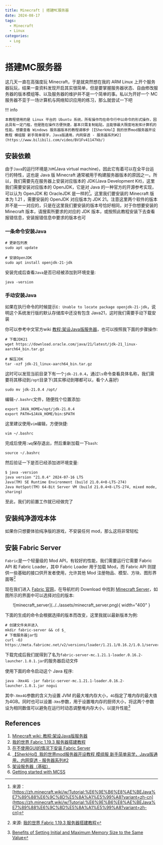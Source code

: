 ```yaml
---
title: Minecraft | 搭建MC服务器
date: 2024-08-17
tags:
  - Minecraft
  - Linux
categories:
  - Log
---
```


# 搭建MC服务器

这几天一直在高强度玩 Minecraft，于是就突然想在我的 ARM Linux 上开个服务器玩玩，结果一查资料发现开启其实很简单，但是要掌握服务器状态、自由修改服务器的版本模组等、以及服务器的维护并不是一个简单的事。私以为开好一个 MC 服务器不亚于一场计算机与网络知识应用的练习，那么就尝试一下吧

!!! info

    本教程使用的是 Linux 平台的 Ubuntu 系统，所有操作均在命令行中以命令的形式操作，因此具有一定门槛，但是胜在操作方便快捷，基本只需复制粘贴，且能够最大限度地发挥计算机的性能。想要查看 Windows 服务器版本的教程请移步 [【SherkHol】我的世界mod服务器开设教程 模组服 新手简单易学，Java版通用，内网穿透 - 服务器系列#2](https://www.bilibili.com/video/BV1Fv41147kb/)

<!-- more -->

## 安装依赖

由于`Java`的运行环境是`JVM`(Java virtual machine)，因此它有着可以在全平台运行的特性，这也是 Java 版 Minecraft 通常被用于构建服务器版本的原因之一。所以，我们需要先在服务器上安装对应版本的 JDK(Java Development Kit)，这里我们需要安装对应版本的 OpenJDK，它是对 Java 的一种官方的开源参考实现，可以认为 OpenJDK 和 OracleJDK 是一样的[^1]。这里我们要安装的 Minecraft 版本为 1.21 ，需要安装的 OpenJDK 对应版本为 JDK 21。注意这里两个软件的版本并不是一一对应的，只是在这里我们要安装的版本号恰好相同，对于你想要安装的 Minecraft 版本，请搜索所要求的对应的 JDK 版本，或按照此教程安装下去查看报错信息，安装报错信息中要求的版本也可

[^1]: 来源：[https://zh.minecraft.wiki/w/Tutorial:%E6%9E%B6%E8%AE%BEJava%E7%89%88%E6%9C%8D%E5%8A%A1%E5%99%A8?variant=zh-cn](https://zh.minecraft.wiki/w/Tutorial:%E6%9E%B6%E8%AE%BEJava%E7%89%88%E6%9C%8D%E5%8A%A1%E5%99%A8?variant=zh-cn)

### 一条命令安装Java

``` shell
# 更新包列表
sudo apt update

# 安装OpenJDK
sudo apt install openjdk-21-jdk
```

安装完成后查看`Java`是否已经被添加到环境变量:

``` shell
java -version
```

### 手动安装Java

如果在执行命令的时候提示`E: Unable to locate package openjdk-21-jdk`，说明这个系统发行版的默认存储库中还没有包含 Java21，这时我们需要手动下载安装

你可以参考中文官方wiki [教程:架设Java版服务器](https://zh.minecraft.wiki/w/Tutorial:%E6%9E%B6%E8%AE%BEJava%E7%89%88%E6%9C%8D%E5%8A%A1%E5%99%A8#%E9%85%8D%E7%BD%AE%E7%8E%AF%E5%A2%83)，也可以按照我下面的步骤操作:

``` shell
# 下载JDK21
wget https://download.oracle.com/java/21/latest/jdk-21_linux-aarch64_bin.tar.gz

# 解压JDK
tar -xzf jdk-21_linux-aarch64_bin.tar.gz
```

这时可以发现当前目录下有一个`jdk-21.0.4`，通过`ls`命令查看具体名称，我们需要将其移动到`/opt`目录下(其实移动到哪都可以，看个人喜好)

``` shell
sudo mv jdk-21.0.4 /opt/
```

编辑`~/.bashrc`文件，随便找个位置添加:

```shell
export JAVA_HOME=/opt/jdk-21.0.4
export PATH=$JAVA_HOME/bin:$PATH
```

这里建议使用`vim`编辑，方便快捷:

``` shell
vim ~/.bashrc
```

完成后使用`:wq`保存退出，然后重新加载一下`bash`:

``` shell
source ~/.bashrc
```

然后验证一下是否已经添加进环境变量:

``` shell
$ java -version
java version "21.0.4" 2024-07-16 LTS
Java(TM) SE Runtime Environment (build 21.0.4+8-LTS-274)
Java HotSpot(TM) 64-Bit Server VM (build 21.0.4+8-LTS-274, mixed mode, sharing)
```

至此，我们的前置工作就已经做完了

## 安装纯净游戏本体

如果你只想要体验纯净版的游戏，不安装任何 mod，那么这将非常轻松

## 安装 Fabric Server

`Fabric`是一个轻量级的 Mod API，有较好的性能，我们需要运行它需要 Fabric API 和 Fabric Loader，其中 Fabric Loader 用于加载 Mod，而 Fabric API 则提供一些基础的接口供开发者使用，允许其他 Mod 注册物品、模型、方块、图形界面等[^2]

[^2]: 来源: [我的世界 Fabric 1.19.3 服务器搭建教程](https://blog.zeruns.tech/archives/699.html)

现在我们进入 [Fabric 官网](https://fabricmc.net/)，在导航栏的 Download 中找到 [Minecraft Server](https://fabricmc.net/use/server/)，如图所示的界面中可以选择对应的版本:

<center>
![minecraft_server](../../assets/minecraft_server.png){ width="400" }
</center>

下面的生成的命令会根据选择的版本而改变，这里我就以最新版本为例:

``` shell
# 创建文件夹并进入
mkdir fabric-server && cd $_
# 下载服务器jar包
curl -OJ https://meta.fabricmc.net/v2/versions/loader/1.21.1/0.16.2/1.0.1/server/jar
```

下载完成后我们就得到了名为`fabric-server-mc.1.21.1-loader.0.16.2-launcher.1.0.1.jar`的服务器启动文件

使用下面的命令启动这个 Java 程序:

``` shell
java -Xmx4G -jar fabric-server-mc.1.21.1-loader.0.16.2-launcher.1.0.1.jar nogui
```

其中`-Xmx4G`参数的含义为设置 JVM 的最大堆内存大小，`4G`指定了堆内存的最大值为4GB。同时也可以设置`-Xms`参数，用于设置堆内存的厨师大小，将这两个参数设为相同数值可以避免在运行时动态调整堆内存大小，以提升性能[^3]

[^3]: [Benefits of Setting Initial and Maximum Memory Size to the Same Value](https://dzone.com/articles/benefits-of-setting-initial-and-maximum-memory-siz)


## References

1. [Minecraft wiki: 教程:架设Java版服务器](https://zh.minecraft.wiki/w/Tutorial:%E6%9E%B6%E8%AE%BEJava%E7%89%88%E6%9C%8D%E5%8A%A1%E5%99%A8?variant=zh-cn)
2. [我的世界 Fabric 1.19.3 服务器搭建教程](https://blog.zeruns.tech/archives/699.html)
3. [在不使用GUI的情况下安装 Fabric Server](https://fabricmc.net/wiki/zh_cn:player:tutorials:install_server)
4. [【SherkHol】我的世界mod服务器开设教程 模组服 新手简单易学，Java版通用，内网穿透 - 服务器系列#2](https://www.bilibili.com/video/BV1Fv41147kb/)
5. [架设服务器（基础）](https://docs.mualliance.cn/zh/dev/server/base)
6. [Getting started with MCSS](https://docs.mcserversoft.com/)